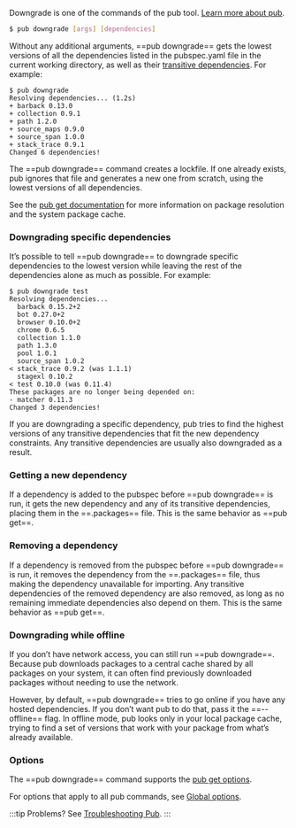 Downgrade is one of the commands of the pub tool. [Learn more about pub](../).

```bash
$ pub downgrade [args] [dependencies]
```

Without any additional arguments, ==pub downgrade== gets the lowest versions of all the dependencies listed in the pubspec.yaml file in the current working directory, as well as their [transitive dependencies](../glossary.md#transitive-dependency). For example:

```{1}
$ pub downgrade
Resolving dependencies... (1.2s)
+ barback 0.13.0
+ collection 0.9.1
+ path 1.2.0
+ source_maps 0.9.0
+ source_span 1.0.0
+ stack_trace 0.9.1
Changed 6 dependencies!
```

The ==pub downgrade== command creates a lockfile. If one already exists, pub ignores that file and generates a new one from scratch, using the lowest versions of all dependencies.

See the [pub get documentation](./pub-get.md) for more information on package resolution and the system package cache.

### Downgrading specific dependencies

It’s possible to tell ==pub downgrade== to downgrade specific dependencies to the lowest version while leaving the rest of the dependencies alone as much as possible. For example:

```{1}
$ pub downgrade test
Resolving dependencies...
  barback 0.15.2+2
  bot 0.27.0+2
  browser 0.10.0+2
  chrome 0.6.5
  collection 1.1.0
  path 1.3.0
  pool 1.0.1
  source_span 1.0.2
< stack_trace 0.9.2 (was 1.1.1)
  stagexl 0.10.2
< test 0.10.0 (was 0.11.4)
These packages are no longer being depended on:
- matcher 0.11.3
Changed 3 dependencies!
```

If you are downgrading a specific dependency, pub tries to find the highest versions of any transitive dependencies that fit the new dependency constraints. Any transitive dependencies are usually also downgraded as a result.

### Getting a new dependency

If a dependency is added to the pubspec before ==pub downgrade== is run, it gets the new dependency and any of its transitive dependencies, placing them in the ==.packages== file. This is the same behavior as ==pub get==.

### Removing a dependency
If a dependency is removed from the pubspec before ==pub downgrade== is run, it removes the dependency from the ==.packages== file, thus making the dependency unavailable for importing. Any transitive dependencies of the removed dependency are also removed, as long as no remaining immediate dependencies also depend on them. This is the same behavior as ==pub get==.

### Downgrading while offline
If you don’t have network access, you can still run ==pub downgrade==. Because pub downloads packages to a central cache shared by all packages on your system, it can often find previously downloaded packages without needing to use the network.

However, by default, ==pub downgrade== tries to go online if you have any hosted dependencies. If you don’t want pub to do that, pass it the ==--offline== flag. In offline mode, pub looks only in your local package cache, trying to find a set of versions that work with your package from what’s already available.

### Options
The ==pub downgrade== command supports the [pub get options](./pub-get.md#options).

For options that apply to all pub commands, see [Global options](/#global-options).

:::tip
Problems? See [Troubleshooting Pub](../troubleshoot.md).
:::